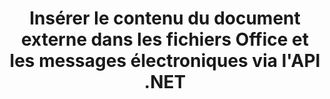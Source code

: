 ---
############################# Static ############################
layout: "auto-gen-gist"
draft: false
path: "fr/assembly/net/document/svg/"
otherformats: PDF HTML XPS TIFF MHTML TXT XAML EPUB PS PCL XML OTT OXPS MD POT OTP DOC DOCX DOCM DOT DOTX DOTM RTF ODT OTT XLS XLT XLSX XLSM XLTX XLTM XLSB ODS PPT PPTX PPTM PPS PPSX PPSM  POTX POTM ODP EML EMLX MSG 

############################# Head ############################
head_title: "Insérer le contenu du document externe dans les e-mails et le fichier SVG via l'API .NET"
head_description: "L'API GroupDocs.Assembly .NET permet aux programmeurs d'insérer dynamiquement le contenu du document externe dans les formats de fichiers PDF DOC, DOCX, RTF, XLSX, CSV, PPTX, EML, MSG et autres."

############################# Header ############################
title: "Insérer le contenu du document externe dans les fichiers Office et les messages électroniques via l'API .NET"
description: "L'API GroupDocs.Assembly .NET prend entièrement en charge l'insertion dynamique du contenu du document externe dans les rapports, les e-mails et les documents Office tels que PDF DOCX, XLSX, CSV, PPTX, MSG, etc."

######################### Download Button #######################
button:
    enable: true

############################# About ############################
about:
    enable: true
    title: "Comment insérer le contenu d'un document externe dans d'autres fichiers, rapports et e-mails via .NET ?"
    content: |
      Un document ou un fichier de document fait référence à un ensemble d'informations numériques et non numériques qui peuvent être récupérées ultérieurement par l'utilisateur. Un ordinateur ou un document numérique est un fichier créé par une application logicielle qui peut être stocké dans un système informatique. Habituellement, un traitement de texte ou un éditeur de texte est utilisé pour créer un document électronique sur un système informatique. GroupDocs.Assembly pour .NET est une API très utile qui aide les développeurs de logiciels à créer un logiciel d'application puissant qui peut être utilisé pour créer et gérer facilement leurs documents. Il permet aux développeurs de logiciels d'insérer dynamiquement le contenu d'un document externe dans des rapports, des e-mails et des documents Office. Il a fourni des supports pour certains types de documents très couramment utilisés tels que PDF, HTML, e-mail Outlook, Microsoft Office Word, feuilles de calcul Excel, présentations PowerPoint et bien d'autres. De plus, certaines fonctionnalités avancées liées à l'insertion et à l'édition de contenu de documents sont entièrement prises en charge, telles que l'insertion de contenu dans une page de document, l'insertion dans des cellules de feuille de calcul, la modification ou le remplacement de contenu, l'insertion de contenu dans une diapositive de présentation, etc. 

############################# content ############################
steps:
    enable: true
    block:
    - title_left: "Insérer le contenu du document externe dans un fichier Word via .NET"
      content_left: |
       L'API GroupDocs.Assembly .NET permet aux développeurs de logiciels d'insérer facilement le contenu d'un document externe dans différents types de documents et de messages électroniques. L'exemple de code .NET ci-dessous montre comment insérer le contenu d'un document externe dans un document de traitement de texte avec seulement quelques lignes de code.

      title_right: "Comment ajouter le contenu du document au fichier SVG"
      content_right: |
        * Définir le modèle de document ouvert source
        * Définir le rapport de document ouvert de destination
        * Créer une instance de la classe [DocumentAssembler](https://apireference.groupdocs.com/assembly/net/groupdocs.assembly/documentassembler)
        * Appelez la méthode [AssembleDocument](https://apireference.groupdocs.com/assembly/net/groupdocs.assembly.documentassembler/assembledocument/methods/3) pour générer un rapport au format de document ouvert. Elle supporte
          * Charge un modèle de document à partir du chemin source spécifié
          * Remplit le modèle de document avec des données provenant des sources uniques ou multiples spécifiées
          * Stocke le document de résultat dans le chemin cible en utilisant les LoadSaveOptions donnés.
          * Informations sur les objets de source de données.

      gisthash: "c4dc0be4f8ab8c2ba4ee6a78673ca1cd"
      gistfile: "dynamic_documents_insertion_to_word_processing.cs"

    - title_left: "Insérer le contenu du document externe dans les e-mails via .NET"
      content_left: |
       L'API GroupDocs.Assembly .NET permet l'ajout et la gestion de divers types de types de documents et de contenus à l'intérieur des documents. Il permet d'insérer dynamiquement le contenu d'un document externe dans différents types de documents et formats de fichiers de courrier électronique. Le code C # suivant montre avec quelle facilité les utilisateurs peuvent insérer le contenu d'un document externe dans leurs documents et messages électroniques dans leurs propres applications .NET. 

      title_right: "Ajouter le contenu du document à un message électronique via C#"
      content_right: |
        * Définir le modèle de document ouvert source
        * Définir le rapport de document ouvert de destination
        * Créer une instance de la classe [DocumentAssembler](https://apireference.groupdocs.com/assembly/net/groupdocs.assembly/documentassembler)
        * Appelez la méthode [AssembleDocument](https://apireference.groupdocs.com/assembly/net/groupdocs.assembly.documentassembler/assembledocument/methods/3) pour générer un rapport au format de document ouvert. Elle supporte
          * Charge un modèle de document à partir du chemin source spécifié
          * Remplit le modèle de document avec des données provenant des sources uniques ou multiples spécifiées
          * Stocke le document de résultat dans le chemin cible en utilisant les LoadSaveOptions donnés.
          * Informations sur les objets de source de données.

      gisthash: "8fe014550c5f05467da6910a7ee16f18"
      gistfile: "dynamic_documents_insertion_to_emails_dotnet.cs"

    - title_left: "Configuration requise"
      content_left: |
       Les API GroupDocs.Assembly .NET sont prises en charge sur toutes les principales plateformes et systèmes d'exploitation. Pour un guide complet de la configuration système requise, veuillez visiter [configuration système](https://docs.groupdocs.com/assembly/net/system-requirements/) Avant d'exécuter le code ci-dessous, assurez-vous que les conditions préalables suivantes sont installées sur votre système:
        * Systèmes d'exploitation : Microsoft Windows, Linux, MacOS
        * Environnement de développement : Visual Studio, Xamarin, MonoDevelop etc.
        * Frameworks : .NET Framework, .NET Standard, .NET Core, Mono
        * Obtenez la dernière version des API GroupDocs.Assembly .NET à partir de [NuGet](https://www.nuget.org/packages/GroupDocs.Assembly/)
        
      title_right: "Pourquoi utiliser GroupDocs.Assembly"
      content_right: |
        * Autoriser les utilisateurs à créer des documents personnalisés à partir de modèles.
        * Aucun logiciel supplémentaire n'est requis pour créer et automatiser des documents
        * Possibilité de générer un document de sortie basé sur la source de données
        * Insérer dynamiquement le contenu du document dans le rapport
        * Joindre dynamiquement des pièces jointes aux e-mails et insérer des hyperliens dans les rapports
        * Suppression automatique des paragraphes vides
        * Prise en charge complète de plusieurs formats de données
        * Prise en charge des pièces jointes dynamiques

demos:
    enable: true


more_formats:
    enable: true


back_to_top:
    enable: true
---